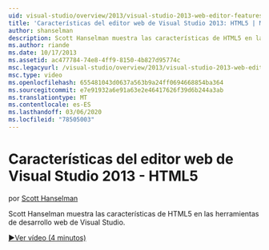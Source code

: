 ```yaml
---
uid: visual-studio/overview/2013/visual-studio-2013-web-editor-features-html5
title: 'Características del editor web de Visual Studio 2013: HTML5 | Microsoft Docs'
author: shanselman
description: Scott Hanselman muestra las características de HTML5 en las herramientas de desarrollo web de Visual Studio.
ms.author: riande
ms.date: 10/17/2013
ms.assetid: ac477784-74e8-4ff9-8150-4b827d95774c
msc.legacyurl: /visual-studio/overview/2013/visual-studio-2013-web-editor-features-html5
msc.type: video
ms.openlocfilehash: 655481043d0637a563b9a24ff0694668854ba364
ms.sourcegitcommit: e7e91932a6e91a63e2e46417626f39d6b244a3ab
ms.translationtype: MT
ms.contentlocale: es-ES
ms.lasthandoff: 03/06/2020
ms.locfileid: "78505003"
---
```

# <a name="visual-studio-2013-web-editor-features---html5"></a>Características del editor web de Visual Studio 2013 - HTML5

por [Scott Hanselman](https://github.com/shanselman)

Scott Hanselman muestra las características de HTML5 en las herramientas de desarrollo web de Visual Studio.

[&#9654;Ver vídeo (4 minutos)](https://channel9.msdn.com/Blogs/ASP-NET-Site-Videos/visual-studio-2013-web-editor-features-html5)

